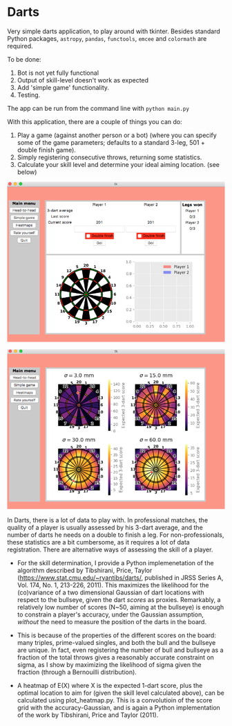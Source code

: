 # Darts
Very simple darts application, to play around with tkinter. 
Besides standard Python packages, `astropy`, `pandas`, `functools`, `emcee` and `colormath` are required. 

To be done:
1. Bot is not yet fully functional
1. Output of skill-level doesn't work as expected
1. Add 'simple game' functionality. 
1. Testing. 

The app can be run from the command line with `python main.py`

With this application, there are a couple of things you can do:
1. Play a game (against another person or a bot) (where you can specify some of the game parameters; defaults to a standard 3-leg, 501 + double finish game). 
1. Simply registering consecutive throws, returning some statistics.
1. Calculate your skill level and determine your ideal aiming location. (see below)

![Game screen](https://github.com/Josha91/Darts/blob/master/images/Game_screen.png)

![Skill variations](https://github.com/Josha91/Darts/blob/master/images/Skills.png)


In Darts, there is a lot of data to play with. In professional matches, the quality of a player is usually assessed by his 3-dart average, and the number of darts he needs on a double to finish a leg. For non-professionals, these statistics are a bit cumbersome, as it requires a lot of data registration. There are alternative ways of assessing the skill of a player.

* For the skill determination, I provide a Python implemenetation of the algorithm described by Tibshirani, Price, Taylor (https://www.stat.cmu.edu/~ryantibs/darts/, published in JRSS Series A, Vol. 174, No. 1, 213-226, 2011). This maximizes the likelihood for the (co)variance of a two dimensional Gaussian of dart locations with respect to the bullseye, given the dart *scores* as proxies. Remarkably, a relatively low number of scores (N~50, aiming at the bullseye) is enough to constrain a player's accuracy, under the Gaussian assumption, *without* the need to measure the position of the darts in the board. 

* This is because of the properties of the different scores on the board: many triples, prime-valued singles, and both the bull and the bullseye are unique. In fact, even registering the number of bull and bullseye as a fraction of the total throws gives a reasonably accurate constraint on sigma, as I show by maximizing the likelihood of sigma given the fraction (through a Bernouilli distribution). 

* A heatmap of E(X) where X is the expected 1-dart score, plus the optimal location to aim for (given the skill level calculated above), can be calculated using plot_heatmap.py. This is a convolutioin of the score grid with the accuracy-Gaussian, and is again a Python implementation of the work by Tibshirani, Price and Taylor (2011). 
